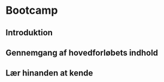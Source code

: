 # **Bootcamp**

## **Introduktion**

## **Gennemgang af hovedforløbets indhold**

## **Lær hinanden at kende**



